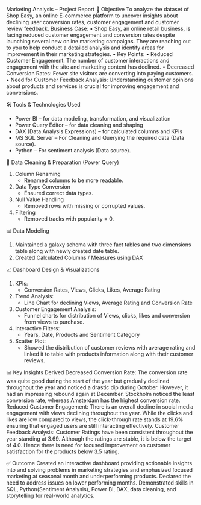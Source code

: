 Marketing Analysis – Project Report
📌 Objective
To analyze the dataset of Shop Easy, an online E-commerce platform to uncover insights about declining user conversion rates, customer engagement and customer review feedback.
Business Case:
•	Shop Easy, an online retail business, is facing reduced customer engagement and conversion rates despite launching several new online marketing campaigns. They are reaching out to you to help conduct a detailed analysis and identify areas for improvement in their marketing strategies.
•	Key Points:
•	Reduced Customer Engagement: The number of customer interactions and engagement with the site and marketing content has declined.
•	Decreased Conversion Rates: Fewer site visitors are converting into paying customers.
•	Need for Customer Feedback Analysis: Understanding customer opinions about products and services is crucial for improving engagement and conversions.

🛠️ Tools & Technologies Used
- Power BI – for data modeling, transformation, and visualization
- Power Query Editor – for data cleaning and shaping
- DAX (Data Analysis Expressions) – for calculated columns and KPIs
- MS SQL Server – For Cleaning and Querying the required data (Data source).
- Python – For sentiment analysis (Data source).

🧹 Data Cleaning & Preparation (Power Query)
1. Column Renaming
   - Renamed columns to be more readable.
2. Data Type Conversion
   - Ensured correct data types.
3. Null Value Handling
   - Removed rows with missing or corrupted values.
4. Filtering
   - Removed tracks with popularity = 0.


📊 Data Modeling
1. Maintained a galaxy schema with three fact tables and two dimensions table along with newly created date table.
2. Created Calculated Columns / Measures using DAX
 
📈 Dashboard Design & Visualizations
1. KPIs:
   - Conversion Rates, Views, Clicks, Likes, Average Rating
2. Trend Analysis:
   - Line Chart for declining Views, Average Rating and Conversion Rate
3. Customer Engagement Analysis:
   - Funnel charts for distribution of Views, clicks, likes and conversion from views to purchase.
4. Interactive Filters:
   - Years, Date, Products and Sentiment Category
5. Scatter Plot:
   - Showed the distribution of customer reviews with average rating and linked it to table with products information along with their customer reviews.

📊 Key Insights Derived
Decreased Conversion Rate:
The conversion rate was quite good during the start of the year but gradually declined throughout the year and noticed a drastic dip during October. However, it had an impressing rebound again at December.
Stockholm noticed the least conversion rate, whereas Amsterdam has the highest conversion rate.
Reduced Customer Engagement:
There is an overall decline in social media engagement with views declining throughout the year.
While the clicks and likes are low compared to views, the click-through rate stands at 19.6% ensuring that engaged users are still interacting effectively.
Customer Feedback Analysis:
Customer Ratings have been consistent throughout the year standing at 3.69.
Although the ratings are stable, it is below the target of 4.0. Hence there is need for focused improvement on customer satisfaction for the products below 3.5 rating.



✅ Outcome
Created an interactive dashboard providing actionable insights into and solving problems in marketing strategies and emphasized focused marketing at seasonal month and underperforming products. Declared the need to address issues on lower performing months. Demonstrated skills in SQL, Python(Sentiment Analysis), Power BI, DAX, data cleaning, and storytelling for real-world analytics.
